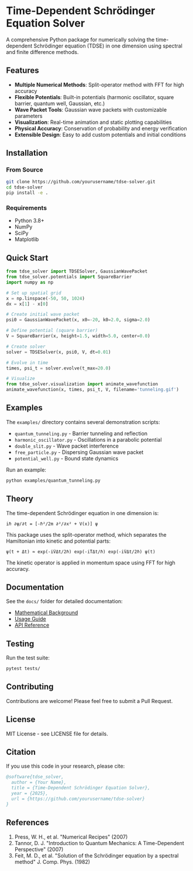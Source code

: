 # Time-Dependent Schrödinger Equation Solver

A comprehensive Python package for numerically solving the time-dependent Schrödinger equation (TDSE) in one dimension using spectral and finite difference methods.

## Features

- **Multiple Numerical Methods**: Split-operator method with FFT for high accuracy
- **Flexible Potentials**: Built-in potentials (harmonic oscillator, square barrier, quantum well, Gaussian, etc.)
- **Wave Packet Tools**: Gaussian wave packets with customizable parameters
- **Visualization**: Real-time animation and static plotting capabilities
- **Physical Accuracy**: Conservation of probability and energy verification
- **Extensible Design**: Easy to add custom potentials and initial conditions

## Installation

### From Source

```bash
git clone https://github.com/yourusername/tdse-solver.git
cd tdse-solver
pip install -e .
```

### Requirements

- Python 3.8+
- NumPy
- SciPy
- Matplotlib

## Quick Start

```python
from tdse_solver import TDSESolver, GaussianWavePacket
from tdse_solver.potentials import SquareBarrier
import numpy as np

# Set up spatial grid
x = np.linspace(-50, 50, 1024)
dx = x[1] - x[0]

# Create initial wave packet
psi0 = GaussianWavePacket(x, x0=-20, k0=2.0, sigma=2.0)

# Define potential (square barrier)
V = SquareBarrier(x, height=1.5, width=5.0, center=0.0)

# Create solver
solver = TDSESolver(x, psi0, V, dt=0.01)

# Evolve in time
times, psi_t = solver.evolve(t_max=20.0)

# Visualize
from tdse_solver.visualization import animate_wavefunction
animate_wavefunction(x, times, psi_t, V, filename='tunneling.gif')
```

## Examples

The `examples/` directory contains several demonstration scripts:

- `quantum_tunneling.py` - Barrier tunneling and reflection
- `harmonic_oscillator.py` - Oscillations in a parabolic potential
- `double_slit.py` - Wave packet interference
- `free_particle.py` - Dispersing Gaussian wave packet
- `potential_well.py` - Bound state dynamics

Run an example:
```bash
python examples/quantum_tunneling.py
```

## Theory

The time-dependent Schrödinger equation in one dimension is:

```
iℏ ∂ψ/∂t = [-ℏ²/2m ∂²/∂x² + V(x)] ψ
```

This package uses the split-operator method, which separates the Hamiltonian into kinetic and potential parts:

```
ψ(t + Δt) ≈ exp(-iV̂Δt/2ℏ) exp(-iT̂Δt/ℏ) exp(-iV̂Δt/2ℏ) ψ(t)
```

The kinetic operator is applied in momentum space using FFT for high accuracy.

## Documentation

See the `docs/` folder for detailed documentation:
- [Mathematical Background](docs/theory.md)
- [Usage Guide](docs/usage.md)
- [API Reference](docs/api.md)

## Testing

Run the test suite:
```bash
pytest tests/
```

## Contributing

Contributions are welcome! Please feel free to submit a Pull Request.

## License

MIT License - see LICENSE file for details.

## Citation

If you use this code in your research, please cite:

```bibtex
@software{tdse_solver,
  author = {Your Name},
  title = {Time-Dependent Schrödinger Equation Solver},
  year = {2025},
  url = {https://github.com/yourusername/tdse-solver}
}
```

## References

1. Press, W. H., et al. "Numerical Recipes" (2007)
2. Tannor, D. J. "Introduction to Quantum Mechanics: A Time-Dependent Perspective" (2007)
3. Feit, M. D., et al. "Solution of the Schrödinger equation by a spectral method" J. Comp. Phys. (1982)
